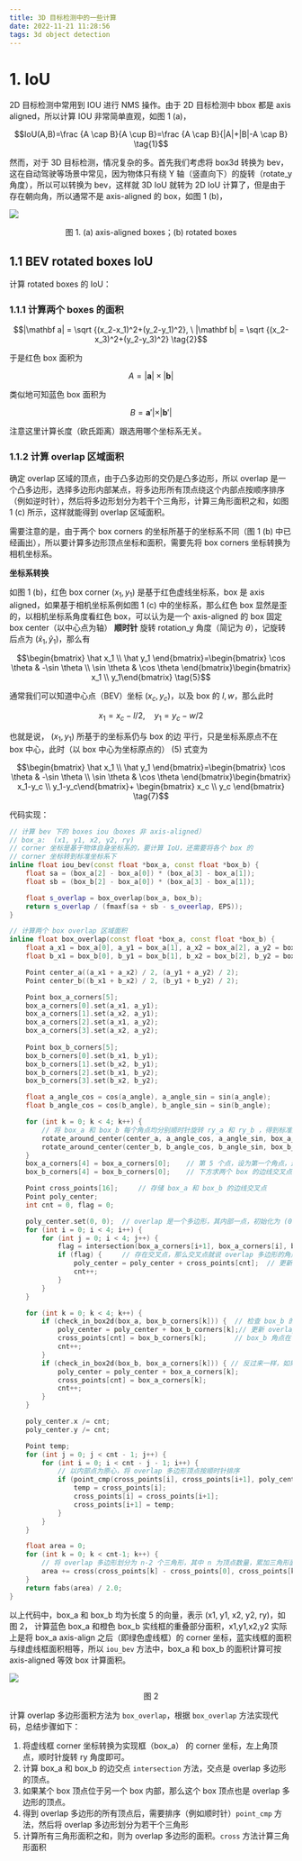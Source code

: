 ```yaml
---
title: 3D 目标检测中的一些计算
date: 2022-11-21 11:28:56
tags: 3d object detection
---
```


# 1. IoU

2D 目标检测中常用到 IOU 进行 NMS 操作。由于 2D 目标检测中 bbox 都是 axis aligned，所以计算 IOU 非常简单直观，如图 1 (a)，

$$IoU(A,B)=\frac {A \cap B}{A \cup B}=\frac {A \cap B}{|A|+|B|-A \cap B} \tag{1}$$

然而，对于 3D 目标检测，情况复杂的多。首先我们考虑将 box3d 转换为 bev，这在自动驾驶等场景中常见，因为物体只有绕 Y 轴（竖直向下）的旋转（rotate_y 角度），所以可以转换为 bev，这样就 3D IoU 就转为 2D IoU 计算了，但是由于存在朝向角，所以通常不是 axis-aligned 的 box，如图 1 (b)，

![](/images/obj_det/3d/utils_1.png)
<center>图 1. (a) axis-aligned boxes；(b) rotated boxes</center>

## 1.1 BEV rotated boxes IoU

计算 rotated boxes 的 IoU：

### 1.1.1 计算两个 boxes 的面积

$$|\mathbf a| = \sqrt {(x_2-x_1)^2+(y_2-y_1)^2}, \ |\mathbf b| = \sqrt {(x_2-x_3)^2+(y_2-y_3)^2} \tag{2}$$

于是红色 box 面积为

$$A=|\mathbf a|\times |\mathbf b| \tag{3}$$

类似地可知蓝色 box 面积为

$$B=\mathbf a'|\times |\mathbf b'| \tag{4}$$

注意这里计算长度（欧氏距离）跟选用哪个坐标系无关。

### 1.1.2 计算 overlap 区域面积

确定 overlap 区域的顶点，由于凸多边形的交仍是凸多边形，所以 overlap 是一个凸多边形，选择多边形内部某点，将多边形所有顶点绕这个内部点按顺序排序（例如逆时针），然后将多边形划分为若干个三角形，计算三角形面积之和，如图 1 (c) 所示，这样就能得到 overlap 区域面积。

需要注意的是，由于两个 box corners 的坐标所基于的坐标系不同（图 1 (b) 中已经画出），所以要计算多边形顶点坐标和面积，需要先将 box corners 坐标转换为相机坐标系。


**坐标系转换**

如图 1 (b)，红色 box corner $(x_1, y_1)$ 是基于红色虚线坐标系，box 是 axis aligned，如果基于相机坐标系例如图 1 (c) 中的坐标系，那么红色 box 显然是歪的，以相机坐标系角度看红色 box，可以认为是一个 axis-aligned 的 box 固定 box center（以中心点为轴） **顺时针** 旋转 rotation_y 角度（简记为 $\theta$），记旋转后点为 $(\hat x_1, \hat y_1)$，那么有

$$\begin{bmatrix} \hat x_1 \\ \hat y_1 \end{bmatrix}=\begin{bmatrix} \cos \theta & -\sin \theta \\ \sin \theta & \cos \theta \end{bmatrix}\begin{bmatrix} x_1 \\ y_1\end{bmatrix} \tag{5}$$


通常我们可以知道中心点（BEV）坐标 $(x_c, y_c)$，以及 box 的 $l, w$，那么此时

$$x_1 = x_c - l / 2, \quad y_1 = y_c - w / 2 \tag{6}$$

也就是说， $(x_1, y_1)$ 所基于的坐标系仍与 box 的边 平行，只是坐标系原点不在 box 中心，此时（以 box 中心为坐标原点的） (5) 式变为

$$\begin{bmatrix} \hat x_1 \\ \hat y_1 \end{bmatrix}=\begin{bmatrix} \cos \theta & -\sin \theta \\ \sin \theta & \cos \theta \end{bmatrix}\begin{bmatrix} x_1-y_c \\ y_1-y_c\end{bmatrix}+ \begin{bmatrix} x_c \\ y_c \end{bmatrix} \tag{7}$$

代码实现：

```c++
// 计算 bev 下的 boxes iou（boxes 非 axis-aligned）
// box_a:  (x1, y1, x2, y2, ry)
// corner 坐标是基于物体自身坐标系的，要计算 IoU，还需要将各个 box 的
// corner 坐标转到标准坐标系下
inline float iou_bev(const float *box_a, const float *box_b) {
    float sa = (box_a[2] - box_a[0]) * (box_a[3] - box_a[1]);
    float sb = (box_b[2] - box_a[0]) * (box_a[3] - box_a[1]);

    float s_overlap = box_overlap(box_a, box_b);
    return s_overlap / (fmaxf(sa + sb - s_oveerlap, EPS));
}

// 计算两个 box overlap 区域面积
inline float box_overlap(const float *box_a, const float *box_b) {
    float a_x1 = box_a[0], a_y1 = box_a[1], a_x2 = box_a[2], a_y2 = box_a[3], a_angle = box_a[4];
    float b_x1 = box_b[0], b_y1 = box_b[1], b_x2 = box_b[2], b_y2 = box_b[3], b_angle = box_b[4];

    Point center_a((a_x1 + a_x2) / 2, (a_y1 + a_y2) / 2);
    Point center_b((b_x1 + b_x2) / 2, (b_y1 + b_y2) / 2);

    Point box_a_corners[5];
    box_a_corners[0].set(a_x1, a_y1);
    box_a_corners[1].set(a_x2, a_y1);
    box_a_corners[2].set(a_x1, a_y2);
    box_a_corners[3].set(a_x2, a_y2);
    
    Point box_b_corners[5];
    box_b_corners[0].set(b_x1, b_y1);
    box_b_corners[1].set(b_x2, b_y1);
    box_b_corners[2].set(b_x1, b_y2);
    box_b_corners[3].set(b_x2, b_y2);

    float a_angle_cos = cos(a_angle), a_angle_sin = sin(a_angle);
    float b_angle_cos = cos(b_angle), b_angle_sin = sin(b_angle);

    for (int k = 0; k < 4; k++) {
        // 将 box_a 和 box_b 每个角点均分别顺时针旋转 ry_a 和 ry_b ，得到标准坐标系下的角点坐标
        rotate_around_center(center_a, a_angle_cos, a_angle_sin, box_a_corners[k]);
        rotate_around_center(center_b, b_angle_cos, b_angle_sin, box_b_corners[k]);
    }
    box_a_corners[4] = box_a_corners[0];    // 第 5 个点，设为第一个角点，这样就形成一个闭环
    box_b_corners[4] = box_b_corners[0];    // 下方求两个 box 的边线交叉点，需要用到这个点

    Point cross_points[16];     // 存储 box_a 和 box_b 的边线交叉点
    Point poly_center;
    int cnt = 0, flag = 0;

    poly_center.set(0, 0);  // overlap 是一个多边形，其内部一点，初始化为 (0, 0)
    for (int i = 0; i < 4; i++) {
        for (int j = 0; i < 4; j++) {
            flag = intersection(box_a_corners[i+1], box_a_corners[i], box_b_corners[j+1], box_b_corners[j], cross_points[cnt]);
            if (flag) {     // 存在交叉点，那么交叉点就说 overlap 多边形的角点
                poly_center = poly_center + cross_points[cnt];  // 更新 overlap 多边形内部点坐标
                cnt++;
            }
        }
    }

    for (int k = 0; k < 4; k++) {
        if (check_in_box2d(box_a, box_b_corners[k])) {  // 检查 box_b 的角点是否位于 box_a 内部
            poly_center = poly_center + box_b_corners[k];// 更新 overlap 多边形内部点坐标
            cross_points[cnt] = box_b_corners[k];       // box_b 角点在 box_a 内部，那么这个角点也是 overlap 多边形的角点
            cnt++;
        }
        if (check_in_box2d(box_b, box_a_corners[k])) { // 反过来一样，如果 box_a 角点在 box_b 内部，那么这个角点也是 overlap 多边形的角点
            poly_center = poly_center + box_a_corners[k];
            cross_points[cnt] = box_a_corners[k];
            cnt++;
        }
    }

    poly_center.x /= cnt;
    poly_center.y /= cnt;

    Point temp;
    for (int j = 0; j < cnt - 1; j++) {
        for (int i = 0; i < cnt - j - 1; i++) {
            // 以内部点为原心，将 overlap 多边形顶点按顺时针排序
            if (point_cmp(cross_points[i], cross_points[i+1], poly_center)) {
                temp = cross_points[i];
                cross_points[i] = cross_points[i+1];
                cross_points[i+1] = temp;
            }
        }
    }

    float area = 0;
    for (int k = 0; k < cnt-1; k++) {
        // 将 overlap 多边形划分为 n-2 个三角形，其中 n 为顶点数量，累加三角形面积得到多边形面积
        area += cross(cross_points[k] - cross_points[0], cross_points[k+1] - cross_points[0])
    }
    return fabs(area) / 2.0;
}
```

以上代码中，box_a 和 box_b 均为长度 5 的向量，表示 (x1, y1, x2, y2, ry)，如图 2， 计算蓝色 box_a 和橙色 box_b 实线框的重叠部分面积，x1,y1,x2,y2 实际上是将 box_a  axis-align 之后（即绿色虚线框）的 corner 坐标，蓝实线框的面积与绿虚线框面积相等，所以 `iou_bev` 方法中，box_a 和 box_b 的面积计算可按 axis-aligned 等效 box 计算面积。

![](/images/obj_det/3d/utils_2.png)
<center>图 2</center>

计算 overlap 多边形面积方法为 `box_overlap`，根据 `box_overlap` 方法实现代码，总结步骤如下：

1. 将虚线框 corner 坐标转换为实现框（box_a） 的 corner 坐标，左上角顶点，顺时针旋转 ry 角度即可。
2. 计算 box_a 和 box_b 的边交点 `intersection` 方法，交点是 overlap 多边形的顶点。
3. 如果某个 box 顶点位于另一个 box 内部，那么这个 box 顶点也是 overlap 多边形的顶点。
4. 得到 overlap 多边形的所有顶点后，需要排序（例如顺时针）`point_cmp` 方法，然后将 overlap 多边形划分为若干个三角形
5. 计算所有三角形面积之和，则为 overlap 多边形的面积。`cross` 方法计算三角形面积

